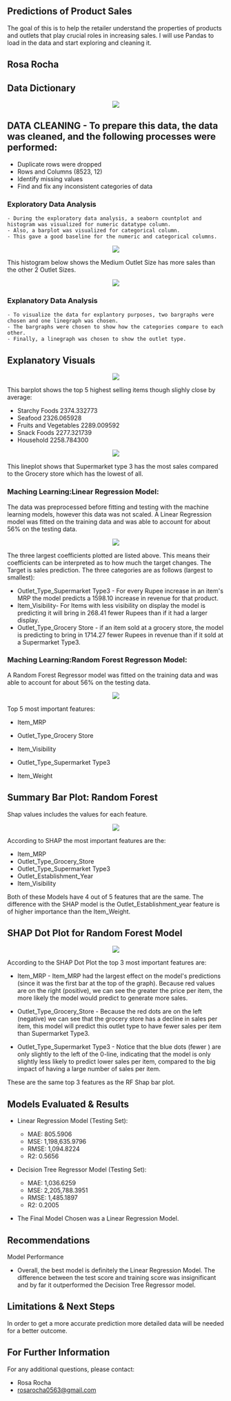 ## Predictions of Product Sales

The goal of this is to help the retailer understand the properties of products and outlets that play crucial roles in increasing sales. I will use Pandas to load in the data and start exploring and cleaning it.

## Rosa Rocha

## Data Dictionary

<p align = "center"> 
  <img src = "https://github.com/RosaR02/Sales-Predictions/blob/main/screenshots/data%20dictionary.png">
</p>


## DATA CLEANING - To prepare this data, the data was cleaned, and the following processes were performed:
  - Duplicate rows were dropped
  - Rows and Columns (8523, 12)
  - Identify missing values
  - Find and fix any inconsistent categories of data

### Exploratory Data Analysis
    - During the exploratory data analysis, a seaborn countplot and histogram was visualized for numeric datatype column. 
    - Also, a barplot was visualized for categorical column. 
    - This gave a good baseline for the numeric and categorical columns.
    

<p align = "center"> 
  <img src = "https://github.com/RosaR02/Sales-Predictions/blob/main/screenshots/countplot.png">
</p>

This histogram below shows the Medium Outlet Size has more sales than the other 2 Outlet Sizes.

<p align = "center">
   <img src = "https://github.com/RosaR02/Sales-Predictions/blob/main/screenshots/Histplot.png">  
</p>

 ### Explanatory Data Analysis
    - To visualize the data for explantory purposes, two bargraphs were chosen and one linegraph was chosen.
    - The bargraphs were chosen to show how the categories compare to each other. 
    - Finally, a linegraph was chosen to show the outlet type. 


## Explanatory Visuals

<p align = "center">
    <img src = "https://github.com/RosaR02/Sales-Predictions/blob/main/screenshots/barplot.png">
 </p>
 
 This barplot shows the top 5 highest selling items though slighly close by average:
  - Starchy Foods            2374.332773
  - Seafood                  2326.065928
  - Fruits and Vegetables    2289.009592
  - Snack Foods              2277.321739
  - Household                2258.784300
 
 <p align = "center">
    <img src = "https://github.com/RosaR02/Sales-Predictions/blob/main/screenshots/lineplot.png">
 </p>


This lineplot shows that Supermarket type 3 has the most sales compared to the Grocery store which has the lowest of all.


### Maching Learning:Linear Regression Model:
The data was preprocessed before fitting and testing with the machine learning models, however this data was not scaled. 
A Linear Regression model was fitted on the training data and was able to account for about 56% on the testing data.

   <p align = "center">
    <img src = "https://github.com/RosaR02/Sales-Predictions/blob/main/screenshots/top3largestcoefficients.png">
   </p>

The three largest coefficients plotted are listed above. This means their coefficients can be interpreted as to how much the target changes. The Target is sales prediction. The three categories are as follows (largest to smallest):

*  Outlet_Type_Supermarket Type3 - For every Rupee increase in an item's MRP the model predicts a 1598.10 increase in revenue for that product.
*  Item_Visibility- For Items with less visibility on display the model is predicting it will bring in 268.41 fewer Rupees than if it had a larger display.
*  Outlet_Type_Grocery Store - if an item sold at a grocery store, the model is predicting to bring in 1714.27 fewer Rupees in revenue than if it sold at a Supermarket Type3.

### Maching Learning:Random Forest Regresson Model:
A Random Forest Regressor model was fitted on the training data and was able to account for about 56% on the testing data.

  <p align = "center">
    <img src = "images/top5mostimportantfeatures.png">
  </p>

Top 5 most important features:

* Item_MRP

* Outlet_Type_Grocery Store

* Item_Visibility

* Outlet_Type_Supermarket Type3

* Item_Weight



## Summary Bar Plot: Random Forest
Shap values includes the values for each feature.

  <p align = "center">
    <img src = "images/RFShapbarplot.png">
  </p>

According to SHAP the most important features are the:

* Item_MRP
* Outlet_Type_Grocery_Store
* Outlet_Type_Supermarket Type3
* Outlet_Establishment_Year
* Item_Visibility

Both of these Models have 4 out of 5 features that are the same. The difference with the SHAP model is the Outlet_Establishment_year feature is of higher importance than the Item_Weight.


## SHAP Dot Plot for Random Forest Model
  <p align = "center">
    <img src = "images/RFShapDotplot.png">
   </p>

According to the SHAP Dot Plot the top 3 most important features are:
* Item_MRP - Item_MRP had the largest effect on the model's predictions (since it was the first bar at the top of the graph).
Because red values are on the right (positive), we can see the greater the price per item, the more likely the model would predict to generate more sales.


* Outlet_Type_Grocery_Store - Because the red dots are on the left (negative) we can see that the grocery store has a decline in sales per item, this model will predict this outlet type to have fewer sales per item than Supermarket Type3.


* Outlet_Type_Supermarket Type3 - Notice that the blue dots (fewer ) are only slightly to the left of the 0-line, indicating that the model is only slightly less likely to predict lower sales per item, compared to the big impact of having a large number of sales per item.

These are the same top 3 features as the RF Shap bar plot.

## Models Evaluated & Results

- Linear Regression Model (Testing Set):
  - MAE: 805.5906 
  - MSE: 1,198,635.9796 
  - RMSE: 1,094.8224 
  - R2: 0.5656

- Decision Tree Regressor Model (Testing Set):
  - MAE: 1,036.6259 
  - MSE: 2,205,788.3951 
  - RMSE: 1,485.1897 
  - R2: 0.2005




- The Final Model Chosen was a Linear Regression Model.



## Recommendations

Model Performance
- Overall, the best model is definitely the Linear Regression Model. The difference between the test score and training score was insignificant and by far it outperformed the Decision Tree Regressor model. 


## Limitations & Next Steps

In order to get a more accurate prediction more detailed data will be needed for a better outcome.

## For Further Information

For any additional questions, please contact: 
- Rosa Rocha
- rosarocha0563@gmail.com
